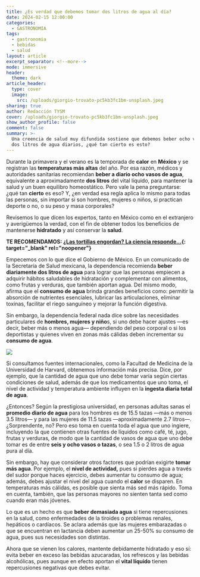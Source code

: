 ```yaml
---
title: ¿Es verdad que debemos tomar dos litros de agua al día?
date: 2024-02-15 12:00:00
categories:
  - GASTRONOMIA
tags:
  - gastronomia
  - bebidas
  - salud
layout: article
excerpt_separator: <!--more-->
mode: immersive
header:
  theme: dark
article_header:
  type: cover
  image:
    src: /uploads/giorgio-trovato-pc5kb3fc1bm-unsplash.jpeg
sharing: true
author: Redacción TYSM
cover: /uploads/giorgio-trovato-pc5kb3fc1bm-unsplash.jpeg
show_author_profile: false
comment: false
summary: >-
  Una creencia de salud muy difundida sostiene que debemos beber ocho vasos o
  dos litros de agua diarios, ¿qué tan cierto es esto?
---
```

Durante la primavera y el verano es la temporada de **calor** en **México**&nbsp;y se registran las **temperaturas más altas** del año. Por esa razón, médicos y autoridades sanitarias recomiendan **beber a diario ocho vasos de agua**, equivalente a aproximadamente **dos litros** del vital líquido, para mantener la salud y un buen equilibro homeostático. Pero vale la pena preguntarse: ¿qué tan **cierto** es eso? Y, ¿en verdad esa regla aplica lo mismo para todas las personas, sin importar si son hombres, mujeres o niños, si practican deporte o no, o su peso y masa corporales?

Revisemos lo que dicen los expertos, tanto en México como en el extranjero y averigüemos la verdad, con el fin de obtener todos los beneficios de mantenerse **hidratado** y así conservar la **salud**.

**TE RECOMENDAMOS: [¿Las tortillas engordan? La ciencia responde…](https://blog.tonoysumariachi.com/gastronomia/2022/07/29/las-tortillas-engordan-la-ciencia-responde.html){: target="_blank" rel="noopener"}**

Empecemos con lo que dice el Gobierno de México. En un comunicado de la Secretaría de Salud mexicana, la dependencia recomienda **beber diariamente dos litros de agua** para lograr que las personas empiecen a adquirir hábitos saludables de hidratación y complementar con alimentos, como frutas y verduras, que también aportan agua. Del mismo modo, afirma que el **consumo de agua** brinda grandes beneficios como: permitir la absorción de nutrientes esenciales, lubricar las articulaciones, eliminar toxinas, facilitar el riego sanguíneo y mejorar la función digestiva.

Sin embargo, la dependencia federal nada dice sobre las necesidades particulares de **hombres, mujeres y niño**s, si uno debe hacer ajustes —es decir, beber más o menos agua— dependiendo del peso corporal o si los deportistas y quienes viven en zonas más cálidas deben incrementar su **consumo de agua**.

![](https://upload.wikimedia.org/wikipedia/commons/thumb/5/51/Water_bottle_blue.jpg/1024px-Water_bottle_blue.jpg)

Si consultamos fuentes internacionales, como la Facultad de Medicina de la Universidad de Harvard, obtenemos información más precisa. Dice, por ejemplo, que la cantidad de agua que uno debe tomar varía según ciertas condiciones de salud, además de que los medicamentos que uno toma, el nivel de actividad y temperatura ambiente influyen en la **ingesta diaria total de agua**.

¿Entonces? Según la prestigiosa universidad, en personas adultas sanas el **promedio diario de agua** para los hombres es de 15.5 tazas —más o menos 3.5 litros— y para las mujeres de 11.5 tazas —aproximadamente 2.7 litros—. ¿Sorprendente, no? Pero eso toma en cuenta toda el agua que uno ingiere, incluyendo la que contienen otras fuentes de líquidos como café, té, jugo, frutas y verduras, de modo que la cantidad de vasos de agua que uno debe tomar es de entre **seis y ocho vasos o tazas**, o sea 1.5 o 2 litros de agua pura al día.

Sin embargo, hay que considerar otros factores que podrían exigirte **tomar más agua**. Por ejemplo, el **nivel de actividad,** pues si pierdes agua a través del sudor porque haces ejercicio, debes aumentar tu consumo de agua; además, debes ajustar el nivel del agua cuando el **calor** se disparen. En temperaturas más cálidas, es posible que sienta más sed más rápido. Toma en cuenta, también, que las personas mayores no sienten tanta sed como cuando eran más jóvenes.

Lo que es un hecho es que **beber demasiada agua** si tiene repercusiones en la salud, como enfermedades de la tiroides o problemas renales, hepáticos o cardíacos. Se aclara además que las mujeres embarazadas o que se encuentran en lactancia deben aumentar un 25-50% su consumo de agua, pues sus necesidades son distintas.&nbsp;

Ahora que se vienen los calores, mantente debidamente hidratado y eso sí: evita beber en exceso las bebidas azucaradas, los refrescos y las bebidas alcohólicas, pues aunque en efecto aportan el **vital líquido** tienen repercusiones negativas que debes evitar.
